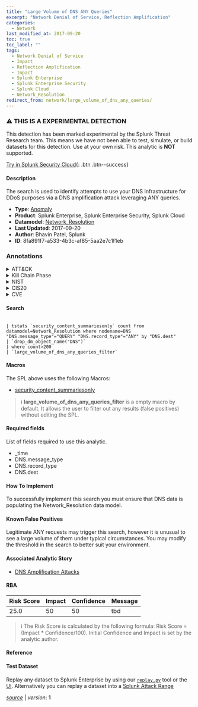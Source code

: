 ```yaml
---
title: "Large Volume of DNS ANY Queries"
excerpt: "Network Denial of Service, Reflection Amplification"
categories:
  - Network
last_modified_at: 2017-09-20
toc: true
toc_label: ""
tags:
  - Network Denial of Service
  - Impact
  - Reflection Amplification
  - Impact
  - Splunk Enterprise
  - Splunk Enterprise Security
  - Splunk Cloud
  - Network_Resolution
redirect_from: network/large_volume_of_dns_any_queries/
---
```


### :warning: THIS IS A EXPERIMENTAL DETECTION
This detection has been marked experimental by the Splunk Threat Research team. This means we have not been able to test, simulate, or build datasets for this detection. Use at your own risk. This analytic is **NOT** supported.


[Try in Splunk Security Cloud](https://www.splunk.com/en_us/cyber-security.html){: .btn .btn--success}

#### Description

The search is used to identify attempts to use your DNS Infrastructure for DDoS purposes via a DNS amplification attack leveraging ANY queries.

- **Type**: [Anomaly](https://github.com/splunk/security_content/wiki/Detection-Analytic-Types)
- **Product**: Splunk Enterprise, Splunk Enterprise Security, Splunk Cloud
- **Datamodel**: [Network_Resolution](https://docs.splunk.com/Documentation/CIM/latest/User/NetworkResolution)
- **Last Updated**: 2017-09-20
- **Author**: Bhavin Patel, Splunk
- **ID**: 8fa891f7-a533-4b3c-af85-5aa2e7c1f1eb

### Annotations
<details>
  <summary>ATT&CK</summary>

<div markdown="1">

#### [ATT&CK](https://attack.mitre.org/)

| ID          | Technique   | Tactic         |
| ----------- | ----------- |--------------- |
| [T1498](https://attack.mitre.org/techniques/T1498/) | Network Denial of Service | Impact |

| [T1498.002](https://attack.mitre.org/techniques/T1498/002/) | Reflection Amplification | Impact |

</div>
</details>


<details>
  <summary>Kill Chain Phase</summary>

<div markdown="1">

* Actions on Objectives


</div>
</details>


<details>
  <summary>NIST</summary>

<div markdown="1">

* PR.PT
* DE.AE
* PR.IP



</div>
</details>

<details>
  <summary>CIS20</summary>

<div markdown="1">

* CIS 11
* CIS 12



</div>
</details>

<details>
  <summary>CVE</summary>

<div markdown="1">


</div>
</details>


#### Search

```

| tstats `security_content_summariesonly` count from datamodel=Network_Resolution where nodename=DNS "DNS.message_type"="QUERY" "DNS.record_type"="ANY" by "DNS.dest" 
| `drop_dm_object_name("DNS")` 
| where count>200 
| `large_volume_of_dns_any_queries_filter`
```

#### Macros
The SPL above uses the following Macros:
* [security_content_summariesonly](https://github.com/splunk/security_content/blob/develop/macros/security_content_summariesonly.yml)

> :information_source:
> **large_volume_of_dns_any_queries_filter** is a empty macro by default. It allows the user to filter out any results (false positives) without editing the SPL.



#### Required fields
List of fields required to use this analytic.
* _time
* DNS.message_type
* DNS.record_type
* DNS.dest



#### How To Implement
To successfully implement this search you must ensure that DNS data is populating the Network_Resolution data model.
#### Known False Positives
Legitimate ANY requests may trigger this search, however it is unusual to see a large volume of them under typical circumstances. You may modify the threshold in the search to better suit your environment.

#### Associated Analytic Story
* [DNS Amplification Attacks](/stories/dns_amplification_attacks)




#### RBA

| Risk Score  | Impact      | Confidence   | Message      |
| ----------- | ----------- |--------------|--------------|
| 25.0 | 50 | 50 | tbd |


> :information_source:
> The Risk Score is calculated by the following formula: Risk Score = (Impact * Confidence/100). Initial Confidence and Impact is set by the analytic author.


#### Reference


#### Test Dataset
Replay any dataset to Splunk Enterprise by using our [`replay.py`](https://github.com/splunk/attack_data#using-replaypy) tool or the [UI](https://github.com/splunk/attack_data#using-ui).
Alternatively you can replay a dataset into a [Splunk Attack Range](https://github.com/splunk/attack_range#replay-dumps-into-attack-range-splunk-server)




[*source*](https://github.com/splunk/security_content/tree/develop/detections/experimental/network/large_volume_of_dns_any_queries.yml) \| *version*: **1**